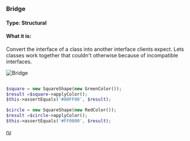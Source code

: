 ### Bridge

#### Type: Structural

#### What it is:
Convert the interface of a class into another interface clients expect. Lets classes work together that couldn't otherwise because of incompatible interfaces.

![Bridge]

```php

$square = new SquareShape(new GreenColor());
$result =$square->applyColor();
$this->assertEquals('#00FF00', $result);

$circle = new SquareShape(new RedColor());
$result =$circle->applyColor();
$this->assertEquals('#FF0000', $result);


```
_[ru][Ru Bridge]_

[Bridge]: https://github.com/olegre/DesignPatterns/blob/master/~images/Bridge.png
[Ru Bridge]: https://github.com/olegre/DesignPatterns/blob/master/~images/ru/Bridge.png
